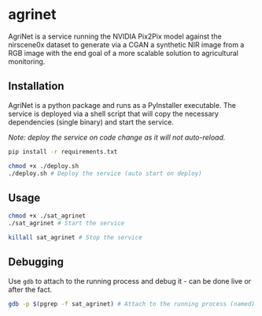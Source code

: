 # agrinet

AgriNet is a service running the NVIDIA Pix2Pix model against the nirscene0x dataset to generate via a CGAN a synthetic NIR image from a RGB image with the end goal of a more scalable solution to agricultural monitoring.

## Installation

AgriNet is a python package and runs as a PyInstaller executable. The service is deployed via a shell script that will copy the necessary dependencies (single binary) and start the service.

*Note: deploy the service on code change as it will not auto-reload.*

```bash
pip install -r requirements.txt

chmod +x ./deploy.sh
./deploy.sh # Deploy the service (auto start on deploy)
```

## Usage

```bash
chmod +x ./sat_agrinet
./sat_agrinet # Start the service

killall sat_agrinet # Stop the service
```

## Debugging

Use `gdb` to attach to the running process and debug it - can be done live or after the fact.

```bash
gdb -p $(pgrep -f sat_agrinet) # Attach to the running process (named)
```
